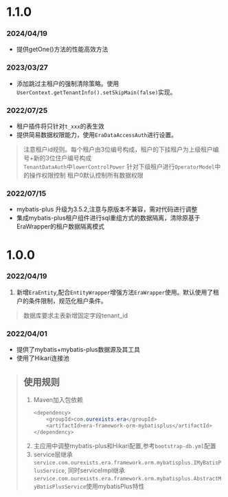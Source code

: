 # 1.1.0
### 2024/04/19
* 提供getOne()方法的性能高效方法

### 2023/03/27
* 添加跳过主租户的强制清除策略。使用`UserContext.getTenantInfo().setSkipMain(false)`实现。

### 2022/07/25
* 租户插件将只针对`t_xxx`的表生效
* 提供简易数据权限能力，使用`EraDataAccessAuth`进行设置。
> 注意租户id规则。每个租户由3位编号构成，租户的下挂租户为上级租户编号+新的3位住户编号构成  
> `TenantDataAuth`中`lowerControlPower` 针对下级租户进行`OperatorModel`中的操作权限控制
> 租户0默认控制所有数据权限

### 2022/07/15
* mybatis-plus 升级为3.5.2,注意与原版本不兼容，需对代码进行调整
* 集成mybatis-plus租户组件进行sql重组方式的数据隔离，清除原基于EraWrapper的租户数据隔离模式

# 1.0.0
### 2022/04/19
1. 新增`EraEntity`,配合`EntityWrapper`增强方法`EraWrapper`使用。默认使用了租户的条件限制，规范化租户条件。
> 数据库要求主表新增固定字段tenant_id

### 2022/04/01
* 提供了mybatis+mybatis-plus数据源及其工具
* 使用了Hikari连接池

> ## 使用规则
> 1. Maven加入包依赖  
>    ```java
>    <dependency>  
>        <groupId>com.ourexists.era</groupId>  
>        <artifactId>era-framework-orm-mybatisplus</artifactId>  
>    </dependency>
>    ```
> 2. 主应用中调整mybatis-plus和Hikari配置,参考`bootstrap-db.yml`配置
> 3. service层继承`service.com.ourexists.era.framework.orm.mybatisplus.IMyBatisPlusService`, 同时serviceImpl继承`service.com.ourexists.era.framework.orm.mybatisplus.AbstractMyBatisPlusService`使用mybatisPlus特性



